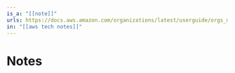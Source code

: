 ```yaml
---
is_a: "[[note]]"
urls: https://docs.aws.amazon.com/organizations/latest/userguide/orgs_manage_policies_scps.html
in: "[[aws tech notes]]"
---
```

# Notes
